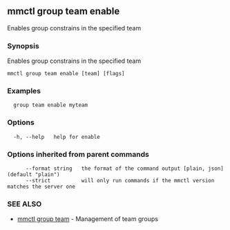 ## mmctl group team enable

Enables group constrains in the specified team

### Synopsis

Enables group constrains in the specified team

```
mmctl group team enable [team] [flags]
```

### Examples

```
  group team enable myteam
```

### Options

```
  -h, --help   help for enable
```

### Options inherited from parent commands

```
      --format string   the format of the command output [plain, json] (default "plain")
      --strict          will only run commands if the mmctl version matches the server one
```

### SEE ALSO

* [mmctl group team](mmctl_group_team.md)	 - Management of team groups

